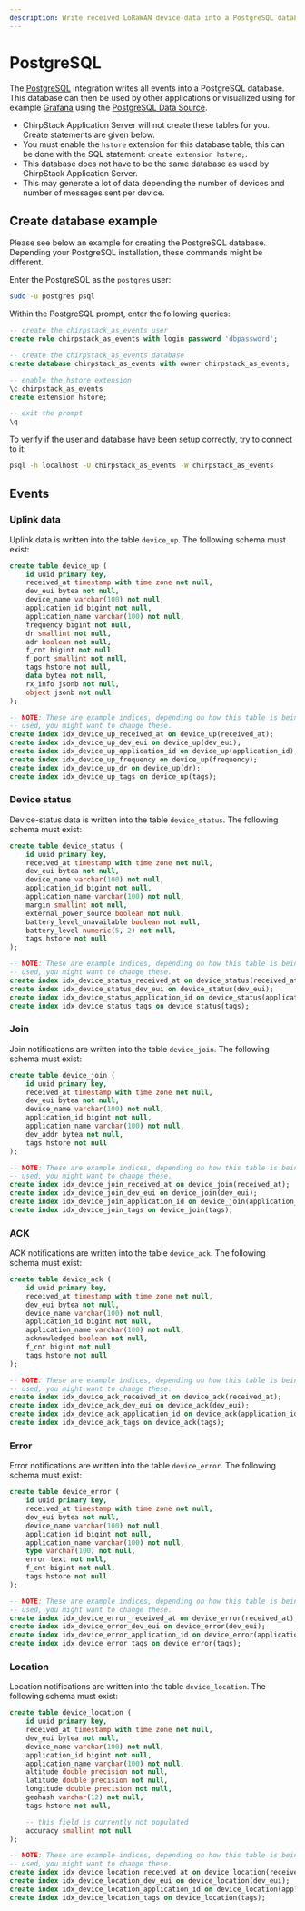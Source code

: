 ```yaml
---
description: Write received LoRaWAN device-data into a PostgreSQL database.
---
```


# PostgreSQL

The [PostgreSQL](https://www.postgresql.org/) integration writes all events
into a PostgreSQL database. This database can then be used by other
applications or visualized using for example [Grafana](https://grafana.com/)
using the [PostgreSQL Data Source](https://grafana.com/docs/features/datasources/postgres/#using-postgresql-in-grafana).

* ChirpStack Application Server will not create these tables for you. Create statements are
  given below.
* You must enable the `hstore` extension for this database table, this can be
  done with the SQL statement: `create extension hstore;`.
* This database does not have to be the same database as used by
  ChirpStack Application Server.
* This may generate a lot of data depending the number of devices and number
  of messages sent per device.

## Create database example

Please see below an example for creating the PostgreSQL database. Depending
your PostgreSQL installation, these commands might be different.

Enter the PostgreSQL as the `postgres` user:

```bash
sudo -u postgres psql
```

Within the PostgreSQL prompt, enter the following queries:

```sql
-- create the chirpstack_as_events user
create role chirpstack_as_events with login password 'dbpassword';

-- create the chirpstack_as_events database
create database chirpstack_as_events with owner chirpstack_as_events;

-- enable the hstore extension
\c chirpstack_as_events
create extension hstore;

-- exit the prompt
\q
```

To verify if the user and database have been setup correctly, try to connect
to it:

```bash
psql -h localhost -U chirpstack_as_events -W chirpstack_as_events
```

## Events

### Uplink data

Uplink data is written into the table `device_up`. The following schema
must exist:

```sql
create table device_up (
	id uuid primary key,
	received_at timestamp with time zone not null,
	dev_eui bytea not null,
	device_name varchar(100) not null,
	application_id bigint not null,
	application_name varchar(100) not null,
	frequency bigint not null,
	dr smallint not null,
	adr boolean not null,
	f_cnt bigint not null,
	f_port smallint not null,
	tags hstore not null,
	data bytea not null,
	rx_info jsonb not null,
	object jsonb not null
);

-- NOTE: These are example indices, depending on how this table is being
-- used, you might want to change these.
create index idx_device_up_received_at on device_up(received_at);
create index idx_device_up_dev_eui on device_up(dev_eui);
create index idx_device_up_application_id on device_up(application_id);
create index idx_device_up_frequency on device_up(frequency);
create index idx_device_up_dr on device_up(dr);
create index idx_device_up_tags on device_up(tags);
```

### Device status

Device-status data is written into the table `device_status`. The following
schema must exist:

```sql
create table device_status (
	id uuid primary key,
	received_at timestamp with time zone not null,
	dev_eui bytea not null,
	device_name varchar(100) not null,
	application_id bigint not null,
	application_name varchar(100) not null,
	margin smallint not null,
	external_power_source boolean not null,
	battery_level_unavailable boolean not null,
	battery_level numeric(5, 2) not null,
	tags hstore not null
);

-- NOTE: These are example indices, depending on how this table is being
-- used, you might want to change these.
create index idx_device_status_received_at on device_status(received_at);
create index idx_device_status_dev_eui on device_status(dev_eui);
create index idx_device_status_application_id on device_status(application_id);
create index idx_device_status_tags on device_status(tags);
```

### Join

Join notifications are written into the table `device_join`. The following
schema must exist:

```sql
create table device_join (
	id uuid primary key,
	received_at timestamp with time zone not null,
	dev_eui bytea not null,
	device_name varchar(100) not null,
	application_id bigint not null,
	application_name varchar(100) not null,
	dev_addr bytea not null,
	tags hstore not null
);

-- NOTE: These are example indices, depending on how this table is being
-- used, you might want to change these.
create index idx_device_join_received_at on device_join(received_at);
create index idx_device_join_dev_eui on device_join(dev_eui);
create index idx_device_join_application_id on device_join(application_id);
create index idx_device_join_tags on device_join(tags);
```

### ACK

ACK notifications are written into the table `device_ack`. The following schema
must exist:

```sql
create table device_ack (
	id uuid primary key,
	received_at timestamp with time zone not null,
	dev_eui bytea not null,
	device_name varchar(100) not null,
	application_id bigint not null,
	application_name varchar(100) not null,
	acknowledged boolean not null,
	f_cnt bigint not null,
	tags hstore not null
);

-- NOTE: These are example indices, depending on how this table is being
-- used, you might want to change these.
create index idx_device_ack_received_at on device_ack(received_at);
create index idx_device_ack_dev_eui on device_ack(dev_eui);
create index idx_device_ack_application_id on device_ack(application_id);
create index idx_device_ack_tags on device_ack(tags);
```

### Error

Error notifications are written into the table `device_error`. The following
schema must exist:

```sql
create table device_error (
	id uuid primary key,
	received_at timestamp with time zone not null,
	dev_eui bytea not null,
	device_name varchar(100) not null,
	application_id bigint not null,
	application_name varchar(100) not null,
	type varchar(100) not null,
	error text not null,
	f_cnt bigint not null,
	tags hstore not null
);

-- NOTE: These are example indices, depending on how this table is being
-- used, you might want to change these.
create index idx_device_error_received_at on device_error(received_at);
create index idx_device_error_dev_eui on device_error(dev_eui);
create index idx_device_error_application_id on device_error(application_id);
create index idx_device_error_tags on device_error(tags);
```

### Location

Location notifications are written into the table `device_location`. The
following schema must exist:

```sql
create table device_location (
	id uuid primary key,
	received_at timestamp with time zone not null,
	dev_eui bytea not null,
	device_name varchar(100) not null,
	application_id bigint not null,
	application_name varchar(100) not null,
	altitude double precision not null,
	latitude double precision not null,
	longitude double precision not null,
	geohash varchar(12) not null,
	tags hstore not null,

	-- this field is currently not populated
	accuracy smallint not null
);

-- NOTE: These are example indices, depending on how this table is being
-- used, you might want to change these.
create index idx_device_location_received_at on device_location(received_at);
create index idx_device_location_dev_eui on device_location(dev_eui);
create index idx_device_location_application_id on device_location(application_id);
create index idx_device_location_tags on device_location(tags);
```
